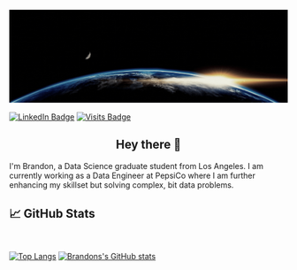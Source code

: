 [![Brandon's GitHub Banner](./assets/github_header.gif)](https://www.linkedin.com/in/bwallace98/)

[![LinkedIn Badge](https://img.shields.io/badge/LinkedIn-Profile-informational?style=flat&logo=linkedin&logoColor=white&color=0D76A8)](https://www.linkedin.com/in/bwallace98/)
[![Visits Badge](https://badges.pufler.dev/visits/BWalliz/BWalliz)](https:github.com/BWalliz)

<h2 align="center">
Hey there 👋
</h2>

I'm Brandon, a Data Science graduate student from Los Angeles.  I am currently working as a Data Engineer at PepsiCo where I am further enhancing my skillset but solving complex, bit data problems.

## &#x1f4c8; GitHub Stats

<br>

[![Top Langs](https://github-readme-stats.vercel.app/api/top-langs/?username=BWalliz&layout=compact&theme=tokyonight)](https://github.com/BWalliz/github-readme-stats)
[![Brandons's GitHub stats](https://github-readme-stats.vercel.app/api?username=BWalliz&custom_title=Brandon%20Wallace's%20Github%20Stats&show_icons=true&count_private=true&theme=tokyonight)](https://github.com/BWalliz/github-readme-stats)
